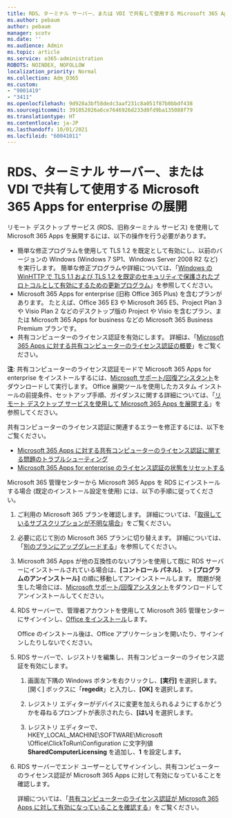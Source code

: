 ```yaml
---
title: RDS、ターミナル サーバー、または VDI で共有して使用する Microsoft 365 Apps for enterprise の展開
ms.author: pebaum
author: pebaum
manager: scotv
ms.date: ''
ms.audience: Admin
ms.topic: article
ms.service: o365-administration
ROBOTS: NOINDEX, NOFOLLOW
localization_priority: Normal
ms.collection: Adm_O365
ms.custom:
- "9001419"
- "3411"
ms.openlocfilehash: 9d928a3bf58dedc3aaf231c8a051f87b0bbdf438
ms.sourcegitcommit: 391052026a6ce7646926d233d0fd9ba135088f79
ms.translationtype: HT
ms.contentlocale: ja-JP
ms.lasthandoff: 10/01/2021
ms.locfileid: "60041011"
---
```

# <a name="deploying-microsoft-365-apps-for-enterprise-for-shared-use-on-rds-terminal-server-or-vdi"></a>RDS、ターミナル サーバー、または VDI で共有して使用する Microsoft 365 Apps for enterprise の展開

リモート デスクトップ サービス (RDS、旧称ターミナル サービス) を使用して Microsoft 365 Apps を展開するには、以下の操作を行う必要があります。

- 簡単な修正プログラムを使用して TLS 1.2 を既定として有効にし、以前のバージョンの Windows (Windows 7 SP1、Windows Server 2008 R2 など) を実行します。 簡単な修正プログラムや詳細については、「[Windows の WinHTTP で TLS 1.1 および TLS 1.2 を既定のセキュリティで保護されたプロトコルとして有効にするための更新プログラム](https://support.microsoft.com/en-us/topic/update-to-enable-tls-1-1-and-tls-1-2-as-default-secure-protocols-in-winhttp-in-windows-c4bd73d2-31d7-761e-0178-11268bb10392#bkmk_easy)」を参照してください。 
- Microsoft 365 Apps for enterprise (旧称 Office 365 Plus) を含むプランがあります。 たとえば、Office 365 E3 や Microsoft 365 E5、Project Plan 3 や Visio Plan 2 などのデスクトップ版の Project や Visio を含むプラン、または Microsoft 365 Apps for business などの Microsoft 365 Business Premium プランです。
- 共有コンピューターのライセンス認証を有効にします。 詳細は、「[Microsoft 365 Apps に対する共有コンピューターのライセンス認証の概要](https://docs.microsoft.com/deployoffice/overview-shared-computer-activation)」をご覧ください。

**注**: 共有コンピューターのライセンス認証モードで Microsoft 365 Apps for enterprise をインストールするには、[Microsoft サポート/回復アシスタント](https://docs.microsoft.com/alchemyinsights/deploy-o365-remotely-to-rds)をダウンロードして実行します。 Office 展開ツールを使用したカスタム インストールの前提条件、セットアップ手順、ガイダンスに関する詳細については、「[リモート デスクトップ サービスを使用して Microsoft 365 Apps を展開する](https://docs.microsoft.com/deployoffice/deploy-microsoft-365-apps-remote-desktop-services)」を参照してください。

共有コンピューターのライセンス認証に関連するエラーを修正するには、以下をご覧ください。

- [Microsoft 365 Apps に対する共有コンピューターのライセンス認証に関する問題のトラブルシューティング](https://docs.microsoft.com/deployoffice/troubleshoot-shared-computer-activation)
- [Microsoft 365 Apps for enterprise のライセンス認証の状態をリセットする](https://docs.microsoft.com/office/troubleshoot/activation/reset-office-365-proplus-activation-state)

Microsoft 365 管理センターから Microsoft 365 Apps を RDS にインストールする場合 (既定のインストール設定を使用) には、以下の手順に従ってください。

1. ご利用の Microsoft 365 プランを確認します。 詳細については、「[取得しているサブスクリプションが不明な場合](https://docs.microsoft.com/microsoft-365/admin/admin-overview/what-subscription-do-i-have)」をご覧ください。

1. 必要に応じて別の Microsoft 365 プランに切り替えます。 詳細については、「[別のプランにアップグレードする](https://docs.microsoft.com/microsoft-365/commerce/subscriptions/upgrade-to-different-plan)」を参照してください。

1. Microsoft 365 Apps が他の互換性のないプランを使用して既に RDS サーバーにインストールされている場合は、**[コントロール パネル]**、 > **[プログラムのアンインストール]** の順に移動してアンインストールします。 問題が発生した場合には、[Microsoft サポート/回復アシスタント](https://aka.ms/SARA-OfficeUninstall-Alchemy)をダウンロードしてアンインストールしてください。

1. RDS サーバーで、管理者アカウントを使用して Microsoft 365 管理センターにサインインし、[Office をインストール](https://portal.office.com/OLS/MySoftware.aspx)します。

   Office のインストール後は、Office アプリケーションを開いたり、サインインしたりしないでください。

1. RDS サーバーで、レジストリを編集し、共有コンピューターのライセンス認証を有効にします。

   1. 画面左下隅の Windows ボタンを右クリックし、**[実行]** を選択します。[開く] ボックスに「**regedit**」と入力し、**[OK]** を選択します。

   1. レジストリ エディターがデバイスに変更を加えられるようにするかどうかを尋ねるプロンプトが表示されたら、**[はい]** を選択します。

   1. レジストリ エディターで、HKEY_LOCAL_MACHINE\SOFTWARE\Microsoft \Office\ClickToRun\Configuration に文字列値 **SharedComputerLicensing** を追加し、**1** を設定します。

1. RDS サーバーでエンド ユーザーとしてサインインし、共有コンピューターのライセンス認証が Microsoft 365 Apps に対して有効になっていることを確認します。 

   詳細については、「[共有コンピューターのライセンス認証が Microsoft 365 Apps に対して有効になっていることを確認する](https://docs.microsoft.com/deployoffice/troubleshoot-shared-computer-activation#verify-that-shared-computer-activation-is-enabled-for-microsoft-365-apps)」をご覧ください。